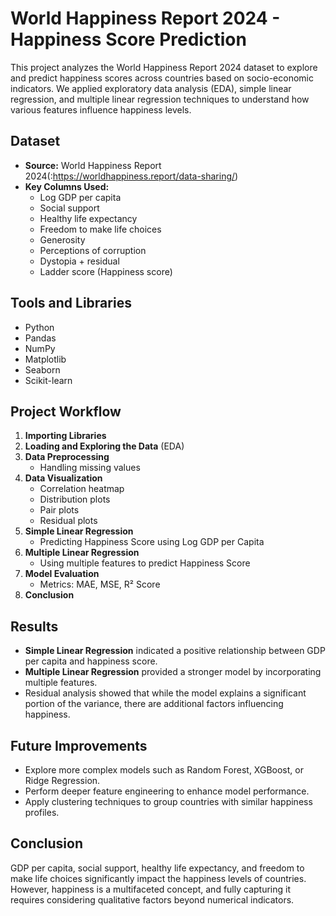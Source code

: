 # World Happiness Report 2024 - Happiness Score Prediction

This project analyzes the World Happiness Report 2024 dataset to explore and predict happiness scores across countries based on socio-economic indicators. We applied exploratory data analysis (EDA), simple linear regression, and multiple linear regression techniques to understand how various features influence happiness levels.

## Dataset

- **Source:** World Happiness Report 2024(:https://worldhappiness.report/data-sharing/)
- **Key Columns Used:**
  - Log GDP per capita
  - Social support
  - Healthy life expectancy
  - Freedom to make life choices
  - Generosity
  - Perceptions of corruption
  - Dystopia + residual
  - Ladder score (Happiness score)

## Tools and Libraries

- Python
- Pandas
- NumPy
- Matplotlib
- Seaborn
- Scikit-learn

## Project Workflow

1. **Importing Libraries**
2. **Loading and Exploring the Data** (EDA)
3. **Data Preprocessing**
   - Handling missing values
4. **Data Visualization**
   - Correlation heatmap
   - Distribution plots
   - Pair plots
   - Residual plots
5. **Simple Linear Regression**
   - Predicting Happiness Score using Log GDP per Capita
6. **Multiple Linear Regression**
   - Using multiple features to predict Happiness Score
7. **Model Evaluation**
   - Metrics: MAE, MSE, R² Score
8. **Conclusion**

## Results

- **Simple Linear Regression** indicated a positive relationship between GDP per capita and happiness score.
- **Multiple Linear Regression** provided a stronger model by incorporating multiple features.
- Residual analysis showed that while the model explains a significant portion of the variance, there are additional factors influencing happiness.

## Future Improvements

- Explore more complex models such as Random Forest, XGBoost, or Ridge Regression.
- Perform deeper feature engineering to enhance model performance.
- Apply clustering techniques to group countries with similar happiness profiles.

## Conclusion

GDP per capita, social support, healthy life expectancy, and freedom to make life choices significantly impact the happiness levels of countries. However, happiness is a multifaceted concept, and fully capturing it requires considering qualitative factors beyond numerical indicators.

